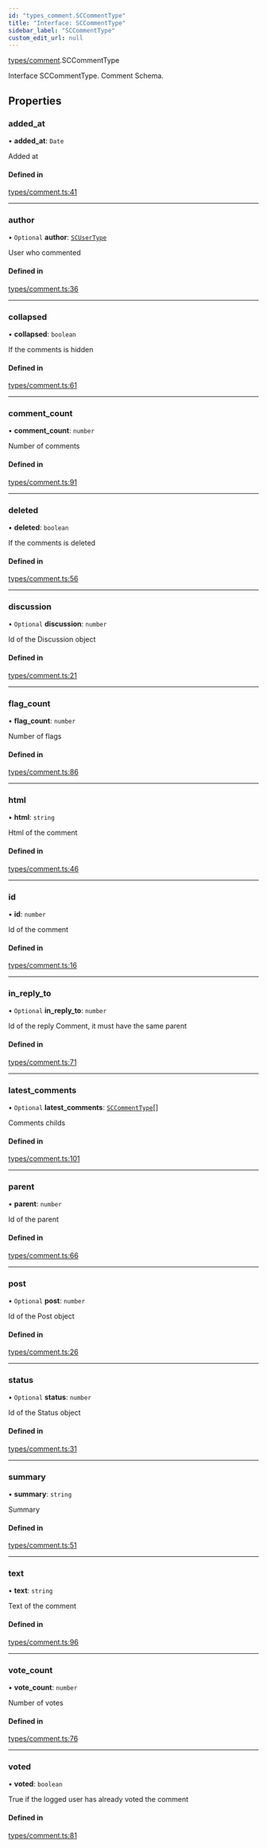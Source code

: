 ```yaml
---
id: "types_comment.SCCommentType"
title: "Interface: SCCommentType"
sidebar_label: "SCCommentType"
custom_edit_url: null
---
```


[types/comment](../modules/types_comment).SCCommentType

Interface SCCommentType.
Comment Schema.

## Properties

### added\_at

• **added\_at**: `Date`

Added at

#### Defined in

[types/comment.ts:41](https://github.com/selfcommunity/community-ui/blob/80e4c04/packages/sc-core/src/types/comment.ts#L41)

___

### author

• `Optional` **author**: [`SCUserType`](types_user.SCUserType)

User who commented

#### Defined in

[types/comment.ts:36](https://github.com/selfcommunity/community-ui/blob/80e4c04/packages/sc-core/src/types/comment.ts#L36)

___

### collapsed

• **collapsed**: `boolean`

If the comments is hidden

#### Defined in

[types/comment.ts:61](https://github.com/selfcommunity/community-ui/blob/80e4c04/packages/sc-core/src/types/comment.ts#L61)

___

### comment\_count

• **comment\_count**: `number`

Number of comments

#### Defined in

[types/comment.ts:91](https://github.com/selfcommunity/community-ui/blob/80e4c04/packages/sc-core/src/types/comment.ts#L91)

___

### deleted

• **deleted**: `boolean`

If the comments is deleted

#### Defined in

[types/comment.ts:56](https://github.com/selfcommunity/community-ui/blob/80e4c04/packages/sc-core/src/types/comment.ts#L56)

___

### discussion

• `Optional` **discussion**: `number`

Id of the Discussion object

#### Defined in

[types/comment.ts:21](https://github.com/selfcommunity/community-ui/blob/80e4c04/packages/sc-core/src/types/comment.ts#L21)

___

### flag\_count

• **flag\_count**: `number`

Number of flags

#### Defined in

[types/comment.ts:86](https://github.com/selfcommunity/community-ui/blob/80e4c04/packages/sc-core/src/types/comment.ts#L86)

___

### html

• **html**: `string`

Html of the comment

#### Defined in

[types/comment.ts:46](https://github.com/selfcommunity/community-ui/blob/80e4c04/packages/sc-core/src/types/comment.ts#L46)

___

### id

• **id**: `number`

Id of the comment

#### Defined in

[types/comment.ts:16](https://github.com/selfcommunity/community-ui/blob/80e4c04/packages/sc-core/src/types/comment.ts#L16)

___

### in\_reply\_to

• `Optional` **in\_reply\_to**: `number`

Id of the reply Comment, it must have the same parent

#### Defined in

[types/comment.ts:71](https://github.com/selfcommunity/community-ui/blob/80e4c04/packages/sc-core/src/types/comment.ts#L71)

___

### latest\_comments

• `Optional` **latest\_comments**: [`SCCommentType`](types_comment.SCCommentType)[]

Comments childs

#### Defined in

[types/comment.ts:101](https://github.com/selfcommunity/community-ui/blob/80e4c04/packages/sc-core/src/types/comment.ts#L101)

___

### parent

• **parent**: `number`

Id of the parent

#### Defined in

[types/comment.ts:66](https://github.com/selfcommunity/community-ui/blob/80e4c04/packages/sc-core/src/types/comment.ts#L66)

___

### post

• `Optional` **post**: `number`

Id of the Post object

#### Defined in

[types/comment.ts:26](https://github.com/selfcommunity/community-ui/blob/80e4c04/packages/sc-core/src/types/comment.ts#L26)

___

### status

• `Optional` **status**: `number`

Id of the Status object

#### Defined in

[types/comment.ts:31](https://github.com/selfcommunity/community-ui/blob/80e4c04/packages/sc-core/src/types/comment.ts#L31)

___

### summary

• **summary**: `string`

Summary

#### Defined in

[types/comment.ts:51](https://github.com/selfcommunity/community-ui/blob/80e4c04/packages/sc-core/src/types/comment.ts#L51)

___

### text

• **text**: `string`

Text of the comment

#### Defined in

[types/comment.ts:96](https://github.com/selfcommunity/community-ui/blob/80e4c04/packages/sc-core/src/types/comment.ts#L96)

___

### vote\_count

• **vote\_count**: `number`

Number of votes

#### Defined in

[types/comment.ts:76](https://github.com/selfcommunity/community-ui/blob/80e4c04/packages/sc-core/src/types/comment.ts#L76)

___

### voted

• **voted**: `boolean`

True if the logged user has already voted the comment

#### Defined in

[types/comment.ts:81](https://github.com/selfcommunity/community-ui/blob/80e4c04/packages/sc-core/src/types/comment.ts#L81)
